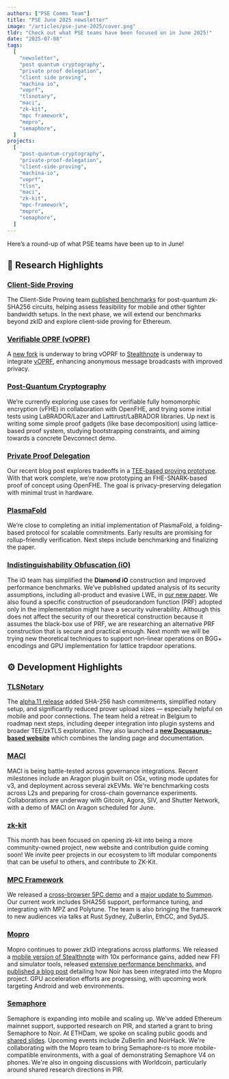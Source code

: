 ```yaml
---
authors: ["PSE Comms Team"]
title: "PSE June 2025 newsletter"
image: "/articles/pse-june-2025/cover.png"
tldr: "Check out what PSE teams have been focused on in June 2025!"
date: "2025-07-08"
tags:
  [
    "newsletter",
    "post quantum cryptography",
    "private proof delegation",
    "client side proving",
    "machina io",
    "voprf",
    "tlsnotary",
    "maci",
    "zk-kit",
    "mpc framework",
    "mopro",
    "semaphore",
  ]
projects:
  [
    "post-quantum-cryptography",
    "private-proof-delegation",
    "client-side-proving",
    "machina-io",
    "voprf",
    "tlsn",
    "maci",
    "zk-kit",
    "mpc-framework",
    "mopro",
    "semaphore",
  ]
---
```


Here’s a round-up of what PSE teams have been up to in June!

## 🧪 Research Highlights

### [Client-Side Proving](https://pse.dev/en/projects/client-side-proving)

The Client-Side Proving team [published benchmarks](https://pse.dev/blog/efficient-client-side-proving-for-zkid) for post-quantum zk-SHA256 circuits, helping assess feasibility for mobile and other tighter bandwidth setups. In the next phase, we will extend our benchmarks beyond zkID and explore client-side proving for Ethereum.

### [Verifiable OPRF (vOPRF)](https://pse.dev/en/projects/voprf)

A [new fork](https://github.com/privacy-scaling-explorations/stealthnote) is underway to bring vOPRF to [Stealthnote](https://stealthnote.xyz/) is underway to integrate [vOPRF](https://pse.dev/en/projects/voprf), enhancing anonymous message broadcasts with improved privacy.

### [Post-Quantum Cryptography](https://pse.dev/en/projects/post-quantum-cryptography)

We’re currently exploring use cases for verifiable fully homomorphic encryption (vFHE) in collaboration with OpenFHE, and trying some initial tests using LaBRADOR/Lazer and Lattirust/LaBRADOR libraries. Up next is writing some simple proof gadgets (like base decomposition) using lattice-based proof system, studying bootstrapping constraints, and aiming towards a concrete Devconnect demo.

### [Private Proof Delegation](https://pse.dev/en/projects/private-proof-delegation)

Our recent blog post explores tradeoffs in a [TEE-based proving prototype](https://pse.dev/en/blog/tee-based-ppd). With that work complete, we’re now prototyping an FHE-SNARK-based proof of concept using OpenFHE. The goal is privacy-preserving delegation with minimal trust in hardware.

### [PlasmaFold](https://pse.dev/projects/plasma-fold)

We’re close to completing an initial implementation of PlasmaFold, a folding-based protocol for scalable commitments. Early results are promising for rollup-friendly verification. Next steps include benchmarking and finalizing the paper.

### [Indistinguishability Obfuscation (iO)](https://pse.dev/en/projects/machina-io)

The iO team has simplified the **Diamond iO** construction and improved performance benchmarks. We’ve published updated analysis of its security assumptions, including all-product and evasive LWE, in [our new paper](https://eprint.iacr.org/2025/236.pdf). We also found a specific construction of pseudorandom function (PRF) adopted only in the implementation might have a security vulnerability. Although this does not affect the security of our theoretical construction because it assumes the black-box use of PRF, we are researching an alternative PRF construction that is secure and practical enough. Next month we will be trying new theoretical techniques to support non-linear operations on BGG+ encodings and GPU implementation for lattice trapdoor operations.

## ⚙️ Development Highlights

### [TLSNotary](https://pse.dev/en/projects/tlsn)

The [alpha.11 release](https://tlsnotary.org/) added SHA-256 hash commitments, simplified notary setup, and significantly reduced prover upload sizes — especially helpful on mobile and poor connections. The team held a retreat in Belgium to roadmap next steps, including deeper integration into plugin systems and broader TEE/zkTLS exploration. They also launched a [**new Docusaurus-based website**](https://tlsnotary.org) which combines the landing page and documentation.

### [MACI](https://pse.dev/en/projects/maci)

MACI is being battle-tested across governance integrations. Recent milestones include an Aragon plugin built on OSx, voting mode updates for v3, and deployment across several zkEVMs. We're benchmarking costs across L2s and preparing for cross-chain governance experiments. Collaborations are underway with Gitcoin, Agora, SIV, and Shutter Network, with a demo of MACI on Aragon scheduled for June.

### [zk-kit](https://pse.dev/en/projects/zk-kit)

This month has been focused on opening zk-kit into being a more community-owned project, new website and contribution guide coming soon! We invite peer projects in our ecosystem to lift modular components that can be useful to others, and contribute to ZK-Kit.

### [MPC Framework](https://pse.dev/en/projects/mpc-framework)

We released a [cross-browser 5PC demo](https://youtu.be/3fwUf1wn_3o?si=NsKh_HAul7VggKF-) and a [major update to Summon](https://pse.dev/en/blog/summon-major-update). Our current work includes SHA256 support, performance tuning, and integrating with MPZ and Polytune. The team is also bringing the framework to new audiences via talks at Rust Sydney, ZuBerlin, EthCC, and SydJS.

### [Mopro](https://pse.dev/en/projects/mopro)

Mopro continues to power zkID integrations across platforms. We released a [mobile version of Stealthnote](https://github.com/vivianjeng/stealthnote-mobile) with 10x performance gains, added new FFI and simulator tools, released [extensive performance benchmarks,](https://zkmopro.org/docs/performance/#halo2) and [published a blog post](https://zkmopro.org/blog/noir-integraion/) detailing how Noir has been integrated into the Mopro project. GPU acceleration efforts are progressing, with upcoming work targeting Android and web environments.

### [Semaphore](https://pse.dev/en/projects/semaphore)

Semaphore is expanding into mobile and scaling up. We’ve added Ethereum mainnet support, supported research on PIR, and started a grant to bring Semaphore to Noir. At ETHDam, we spoke on scaling public goods and [shared slides](https://www.canva.com/design/DAGmbisSaxA/QHrzV9kVOgfRMDrZUEKqvQ/edit). Upcoming events include ZuBerlin and NoirHack. We're collaborating with the Mopro team to bring Semaphore-rs to more mobile-compatible environments, with a goal of demonstrating Semaphore V4 on phones. We're also in ongoing discussions with Worldcoin, particularly around shared research directions in PIR.
